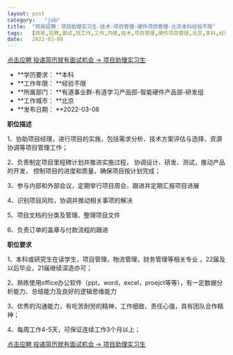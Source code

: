 ```yaml
---
layout:	post
category:	"job"
title:	"网易招聘：项目助理实习生-技术-项目管理-硬件项目管理-北京本科经验不限"
tags:	[网易,招聘,面试,找工作,工作,内推,技术,项目管理,硬件项目管理,北京,本科,经验不限]
date:	2022-03-08
---
```


[点击应聘 投递简历就有面试机会 ->  项目助理实习生](http://mobile.bole.netease.com/bole/boleDetail?id=19175&employeeId=346f03c3cda5f04c&key=all)



- **学历要求： **本科
- **工作年限： **经验不限
- **所属部门： **有道事业群-有道学习产品部-智能硬件产品部-研发组
- **工作城市： **北京
- **发布日期： **2022-03-08



**职位描述**

 1、协助项目经理，进行项目的实施，包括需求分析、技术方案评估与选择、资源协调等项目管理工作； 

2、负责制定项目里程碑计划并推进实施过程， 协调设计、研发、测试，推动产品的开发， 控制项目的进度和质量，确保项目按计划完成； 

3、参与内部和外部会议，定期举行项目周会，跟进并定期汇报项目进展 

4、识别项目风险，协调并推动相关事项的解决 

5、项目文档的分类及管理、整理项目文件 

6、负责订单的盖章与付款流程的跟进



**职位要求**

1、本科或研究生在读学生，项目管理，物流管理，财务管理等相关专业 ，22届及以后毕业，21届继续深造亦可；

2、熟练使用office办公软件（ppt，word，excel，proejct等等），有一定数据分析能力、总结能力及良好的逻辑思维能力 

3、优秀的沟通能力，有吃苦耐劳的精神，工作细致、责任心强，具有团队合作精神； 

4、每周工作4-5天，可保证连续工作3个月以上； 





[点击应聘 投递简历就有面试机会 ->  项目助理实习生](http://mobile.bole.netease.com/bole/boleDetail?id=19175&employeeId=346f03c3cda5f04c&key=all)